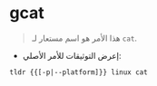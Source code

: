 # gcat

> هذا الأمر هو اسم مستعار لـ `cat`.

- إعرض التوثيقات للأمر الأصلي:

`tldr {{[-p|--platform]}} linux cat`
